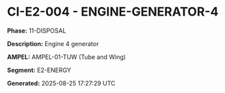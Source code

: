 # CI-E2-004 - ENGINE-GENERATOR-4

**Phase:** 11-DISPOSAL

**Description:** Engine 4 generator

**AMPEL:** AMPEL-01-TUW (Tube and Wing)

**Segment:** E2-ENERGY

**Generated:** 2025-08-25 17:27:29 UTC
